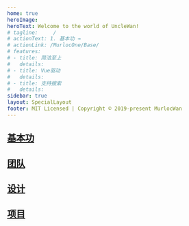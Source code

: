 ```yaml
---
home: true
heroImage: 
heroText: Welcome to the world of UncleWan!
# tagline:     /
# actionText: 1. 基本功 →
# actionLink: /MurlocOne/Base/
# features:
# - title: 简洁至上
#   details:  
# - title: Vue驱动
#   details:  
# - title: 支持搜索
#   details:  
sidebar: true
layout: SpecialLayout
footer: MIT Licensed | Copyright © 2019-present MurlocWan
---
```



## [基本功](/MurlocOne/Base/)

## [团队](/MurlocOne/Team/)

## [设计](/MurlocOne/Design/)

## [项目](/MurlocOne/PM/)